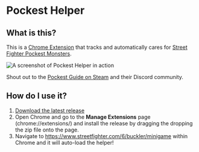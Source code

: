 # Pockest Helper

## What is this?

This is a [Chrome Extension](chrome://extensions/) that tracks and automatically cares for [Street Fighter Pockest Monsters](https://www.streetfighter.com/6/buckler/minigame).

![A screenshot of Pockest Helper in action](https://i.imgur.com/WJaKG8c.jpg)

Shout out to the [Pockest Guide on Steam](https://steamcommunity.com/sharedfiles/filedetails/?id=3003515624) and their Discord community.

## How do I use it?

1. [Download the latest release](https://github.com/folklorelabs/pockest-helper/releases/latest)
2. Open Chrome and go to the **Manage Extensions** page (chrome://extensions/) and install the release by dragging the dropping the zip file onto the page.
3. Navigate to https://www.streetfighter.com/6/buckler/minigame within Chrome and it will auto-load the helper!
